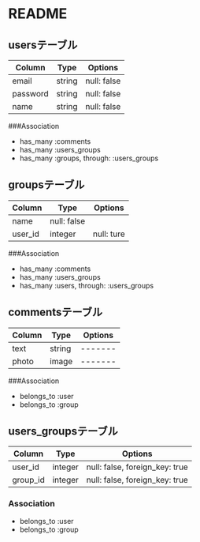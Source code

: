 # README

## usersテーブル

|Column|Type|Options|
|------|----|-------|
|email|string|null: false|
|password|string|null: false|
|name|string|null: false|

###Association
- has_many :comments
- has_many :users_groups
- has_many :groups, through: :users_groups

## groupsテーブル
Column|Type|Options|
|------|----|-------|
|name|null: false|
|user_id|integer|null: ture|

###Association
- has_many :comments
- has_many :users_groups
- has_many :users, through: :users_groups

## commentsテーブル
Column|Type|Options|
|------|----|-------|
|text|string|-------|
|photo|image|-------|

###Association
- belongs_to :user
- belongs_to :group

## users_groupsテーブル
|Column|Type|Options|
|------|----|-------|
|user_id|integer|null: false, foreign_key: true|
|group_id|integer|null: false, foreign_key: true|
### Association
- belongs_to :user
- belongs_to :group



